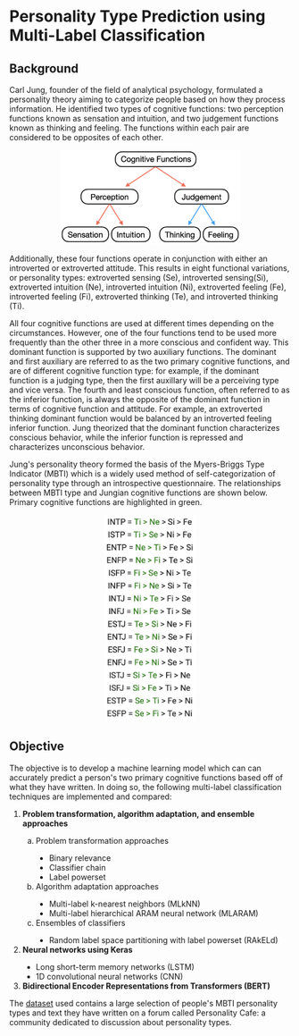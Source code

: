 # Personality Type Prediction using Multi-Label Classification
## Background
Carl Jung, founder of the field of analytical psychology, formulated a personality theory aiming to categorize people based on how they process information. He identified two types of cognitive functions: two perception functions known as sensation and intuition, and two judgement functions known as thinking and feeling. The functions within each pair are considered to be opposites of each other. 

<p align="center">
  <img src="images/cognitive_functions_diagram.png"  alt="drawing" width="325"/>
</p>

Additionally, these four functions operate in conjunction with either an introverted or extroverted attitude. This results in eight functional variations, or personality types: extroverted sensing (Se), introverted sensing(Si), extroverted intuition (Ne), introverted intuition (Ni), extroverted feeling (Fe), introverted feeling (Fi), extroverted thinking (Te), and introverted thinking (Ti). 

All four cognitive functions are used at different times depending on the circumstances. However, one of the four functions tend to be used more frequently than the other three in a more conscious and confident way. This dominant function is supported by two auxiliary functions. The dominant and first auxiliary are referred to as the two primary cognitive functions, and are of different cognitive function type: for example, if the dominant function is a judging type, then the first auxillary will be a perceiving type and vice versa. The fourth and least conscious function, often referred to as the inferior function, is always the opposite of the dominant function in terms of cognitive function and attitude. For example, an extroverted thinking dominant function would be balanced by an introverted feeling inferior function. Jung theorized that the dominant function characterizes conscious behavior, while the inferior function is repressed and characterizes unconscious behavior.

Jung's personality theory formed the basis of the Myers-Briggs Type Indicator (MBTI) which is a widely used method of self-categorization of personality type through an introspective questionnaire. The relationships between MBTI type and Jungian cognitive functions are shown below. Primary cognitive functions are highlighted in green.

<p align="center">
  <img src="images/mbti_cognitive_functions_relationship.png"  alt="drawing" width="165"/>
</p>

## Objective
The objective is to develop a machine learning model which can can accurately predict a person's two primary cognitive functions based off of what they have written. In doing so, the following multi-label classification techniques are implemented and compared: 

<ol start="1">
  <li><b>Problem transformation, algorithm adaptation, and ensemble approaches</b></li>
 
<ol type="a">
  <li>Problem transformation approaches</li>
    <ul type="disc">
      <li>Binary relevance</li>
      <li>Classifier chain</li>
      <li>Label powerset</li>
    </ul>
  <li>Algorithm adaptation approaches</li>
    <ul type="disc">
        <li>Multi-label k-nearest neighbors (MLkNN)</li> 
        <li>Multi-label hierarchical ARAM neural network (MLARAM)</li>  
    </ul>
    <li>Ensembles of classifiers</li>
    <ul type="disc">
        <li>Random label space partitioning with label powerset (RAkELd)</li>  
    </ul>
</ol>
  <li><b>Neural networks using Keras</b></li>
    <ul type="disc">
      <li>Long short-term memory networks (LSTM)</li>
      <li>1D convolutional neural networks (CNN)</li>
    </ul>
  <li><b>Bidirectional Encoder Representations from Transformers (BERT)</b></li>
  </ol>

The [dataset](https://data.world/just4jcgeorge/myers-briggs-personality-type-test-dataset) used contains a large selection of people's MBTI personality types and text they have written on a forum called Personality Cafe: a community dedicated to discussion about personality types.
